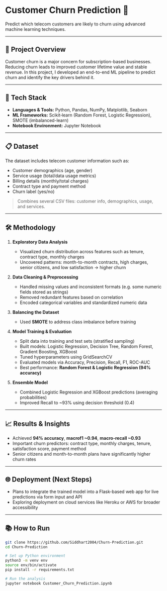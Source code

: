 # Customer Churn Prediction 🎯

Predict which telecom customers are likely to churn using advanced machine learning techniques.

---

## 🚀 Project Overview

Customer churn is a major concern for subscription-based businesses. Reducing churn leads to improved customer lifetime value and stable revenue. In this project, I developed an end-to-end ML pipeline to predict churn and identify the key drivers behind it.

---

## 🧪 Tech Stack

- **Languages & Tools:** Python, Pandas, NumPy, Matplotlib, Seaborn  
- **ML Frameworks:** Scikit‑learn (Random Forest, Logistic Regression), SMOTE (imbalanced-learn)  
- **Notebook Environment:** Jupyter Notebook

---

## 📋 Dataset

The dataset includes telecom customer information such as:

- Customer demographics (age, gender)
- Service usage (total/data usage metrics)
- Billing details (monthly/total charges)
- Contract type and payment method
- Churn label (yes/no)

> Combines several CSV files: customer info, demographics, usage, and services.

---

## 🛠️ Methodology

1. **Exploratory Data Analysis**  
   - Visualized churn distribution across features such as tenure, contract type, monthly charges  
   - Uncovered patterns: month-to-month contracts, high charges, senior citizens, and low satisfaction → higher churn

2. **Data Cleaning & Preprocessing**  
   - Handled missing values and inconsistent formats (e.g. some numeric fields stored as strings)  
   - Removed redundant features based on correlation  
   - Encoded categorical variables and standardized numeric data  

3. **Balancing the Dataset**  
   - Used **SMOTE** to address class imbalance before training  

4. **Model Training & Evaluation**  
   - Split data into training and test sets (stratified sampling)  
   - Built models: Logistic Regression, Decision Tree, Random Forest, Gradient Boosting, XGBoost  
   - Tuned hyperparameters using GridSearchCV  
   - Evaluated models via Accuracy, Precision, Recall, F1, ROC-AUC  
   - Best performance: **Random Forest & Logistic Regression (94% accuracy)**

5. **Ensemble Model**  
   - Combined Logistic Regression and XGBoost predictions (averaging probabilities)  
   - Improved Recall to ~93% using decision threshold (0.4)

---

## 📈 Results & Insights

- Achieved **94% accuracy**, **macrof1 ~0.94**, **macro-recall ~0.93**  
- Important churn predictors: contract type, monthly charges, tenure, satisfaction score, payment method  
- Senior citizens and month-to-month plans have significantly higher churn rates

---

## 🌐 Deployment (Next Steps)

- Plans to integrate the trained model into a Flask-based web app for live predictions via form input and API
- Exploring deployment on cloud services like Heroku or AWS for broader accessibility

---

## 📚 How to Run

```bash
git clone https://github.com/Siddhart2004/Churn-Prediction.git
cd Churn-Prediction

# Set up Python environment
python3 -m venv env
source env/bin/activate
pip install -r requirements.txt

# Run the analysis
jupyter notebook Customer_Churn_Prediction.ipynb
